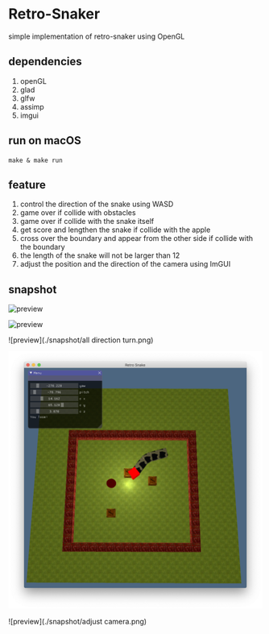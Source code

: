 # Retro-Snaker
simple implementation of retro-snaker using OpenGL

## dependencies
1. openGL
2. glad
3. glfw
4. assimp
5. imgui

## run on macOS
```
make & make run
```

## feature
1. control the direction of the snake using WASD
2. game over if collide with obstacles
3. game over if collide with the snake itself
4. get score and lengthen the snake if collide with the apple
5. cross over the boundary and appear from the other side if collide with the boundary
5. the length of the snake will not be larger than 12
6. adjust the position and the direction of the camera using ImGUI

## snapshot
![preview](./snapshot/longestbody.png)

![preview](./snapshot/crossover.png)

![preview](./snapshot/all direction turn.png)

![preview](./snapshot/gameover.png)

![preview](./snapshot/adjust camera.png)